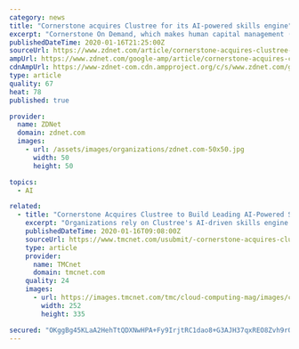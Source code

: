 ```yaml
---
category: news
title: "Cornerstone acquires Clustree for its AI-powered skills engine"
excerpt: "Cornerstone On Demand, which makes human capital management (HCM) software, on Thursday announced it is acquiring Clustree, a French technology company with an AI-powered skills engine and an extensive skills ontology. Cornerstone is paying $18.5 million in all cash, and the deal is expected to close this quarter. Cornerstone plans to ..."
publishedDateTime: 2020-01-16T21:25:00Z
sourceUrl: https://www.zdnet.com/article/cornerstone-acquires-clustree-for-its-ai-powered-skills-engine/
ampUrl: https://www.zdnet.com/google-amp/article/cornerstone-acquires-clustree-for-its-ai-powered-skills-engine/
cdnAmpUrl: https://www-zdnet-com.cdn.ampproject.org/c/s/www.zdnet.com/google-amp/article/cornerstone-acquires-clustree-for-its-ai-powered-skills-engine/
type: article
quality: 67
heat: 78
published: true

provider:
  name: ZDNet
  domain: zdnet.com
  images:
    - url: /assets/images/organizations/zdnet.com-50x50.jpg
      width: 50
      height: 50

topics:
  - AI

related:
  - title: "Cornerstone Acquires Clustree to Build Leading AI-Powered Skills Platform for People Development"
    excerpt: "Organizations rely on Clustree's AI-driven skills engine and skills ontology to analyze their employee skill ... organizations must have a grasp on the skills and capabilities their talent has today so they can identify skills gaps and start developing their talent for tomorrow.\" Over the next year, Cornerstone plans to integrate the Clustree ..."
    publishedDateTime: 2020-01-16T09:08:00Z
    sourceUrl: https://www.tmcnet.com/usubmit/-cornerstone-acquires-clustree-build-leading-ai-powered-skills-/2020/01/16/9082448.htm
    type: article
    provider:
      name: TMCnet
      domain: tmcnet.com
    quality: 24
    images:
      - url: https://images.tmcnet.com/tmc/cloud-computing-mag/images/cloud-computing-0515-cover.jpg
        width: 252
        height: 335

secured: "OKggBg45KLaA2HehTtQDXNwHPA+Fy9IrjtRC1dao8+G3AJH37qxREO8Zvh9rQjsCUcYm4qHNrQ/pGNA+nAeGPiUAXURc6y9W/mB/eOwzjz5cWBlGyRMUof73JUYO5KM/s9IWz/F7ZgYbSLjYvJx7mHU5p5V0CoH/b0hVykPz8/4wXlpBIoKaozjaSn0DEG9nu9pRFgVdCm8eHbqwrN5Uy4rupn669j7P2fyhIxmlM2fFXODy2J2nRs0ESARu2oOJ8esifvvH1wr4sx/xZf02J5z3jmAzrTrOcpnMBMFKs/jRy+vZDTv6amq3JGvcvDmz66uFcpi+JjRxMoX3/j0D2dd6dY78bGCwqtKDb9OSlx1ygJcuR+T1feLKW1KX8L08UT+4Xdmfm2Ir60iwzM/gZhER2Mc70GWFRJ3m/hRmJCwqzfGKftDYbOUOedjP9EgQTWNHINGSragRubNLqx2mJw==;ymXeV4m1HWt8TyCEaGHMlg=="
---
```


